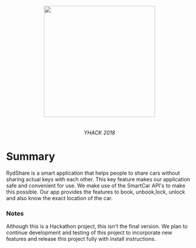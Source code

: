 <p align="center"><img src="https://github.com/b5er/ryd_share_server/tree/master/Images/logo.jpg" height="300"><br><i><br><br>YHACK 2018</i></align>

# Summary
RydShare is a smart application that helps people to share cars without sharing actual keys with each other. This key feature makes our application safe and convenient for use. We make use of the SmartCar API's to make this possible. Our app provides the features to book, unbook,lock, unlock and also know the exact location of the car.

### Notes
Although this is a Hackathon project, this isn't the final version. We plan to continue development and testing of this project to incorporate new features and release this project fully with install instructions. 